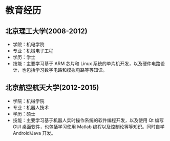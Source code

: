 # 教育经历
## 北京理工大学(2008-2012)

* 学院：机电学院
* 专业：机械电子工程
* 学历：学士
* 技能：主要学习基于 ARM 芯片和 Linux 系统的单片机开发，以及硬件电路设计，也包括学习数字电路和模拟电路等等知识。


## 北京航空航天大学(2012-2015)

* 学院：机械学院
* 专业：机器人技术
* 学历：硕士
* 技能：主要学习基于机器人实时操作系统的软件编程开发，以及使用 Qt 编写 GUI 桌面软件，也包括学习使用 Matlab 编程以及控制论等等知识。同时自学 Android/Java 开发。
